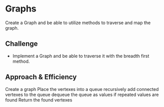 # Graphs
Create a  Graph and be able to utilize methods to traverse and map the graph.

## Challenge

- Implement a Graph and be able to traverse it with the breadth first method. 


## Approach & Efficiency
Create a graph
Place the vertexes into a queue
recursively add connected vertexes to the queue
dequeue the queue as values if repeated values are found
Return the found vertexes


